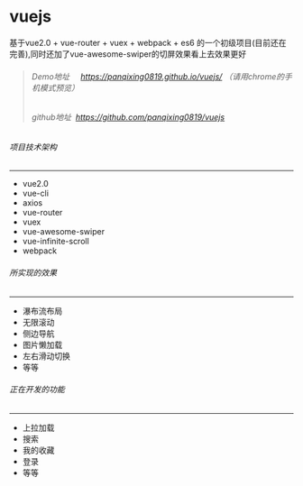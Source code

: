 # vuejs
基于vue2.0 + vue-router + vuex + webpack + es6 的一个初级项目(目前还在完善),同时还加了vue-awesome-swiper的切屏效果看上去效果更好

>###### Demo地址     https://panqixing0819.github.io/vuejs/ （请用chrome的手机模式预览）
>###### github地址  https://github.com/panqixing0819/vuejs

###### 项目技术架构
---
* vue2.0
* vue-cli<br>
* axios
* vue-router
* vuex
* vue-awesome-swiper
* vue-infinite-scroll
* webpack

###### 所实现的效果
---
* 瀑布流布局
* 无限滚动
* 侧边导航
* 图片懒加载
* 左右滑动切换
* 等等

###### 正在开发的功能
---
* 上拉加载
* 搜索
* 我的收藏
* 登录
* 等等


